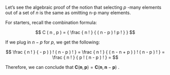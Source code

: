 Let’s see the algebraic proof of the notion that selecting $p$ -many elements out of a set of $n$ is the same as omitting n-p many elements.

For starters, recall the combination formula:

$$
C ( n , p ) = { \frac { n ! } { ( n - p ) ! p ! } }
$$

If we plug in $n - p$ for $p ,$ we get the following:

$$
\frac { n ! } { - p ) ) ! ( n - p ) ! } = \frac { n ! } { ( n - n + p ) ) ! ( n - p ) ! } = \frac { n ! } { p ! ( n - p ) ! } =
$$

Therefore, we can conclude that $\pmb { C } ( \pmb { n } , \pmb { p } ) = \pmb { C } ( \pmb { n } , \pmb { n } - \pmb { p } )$ .